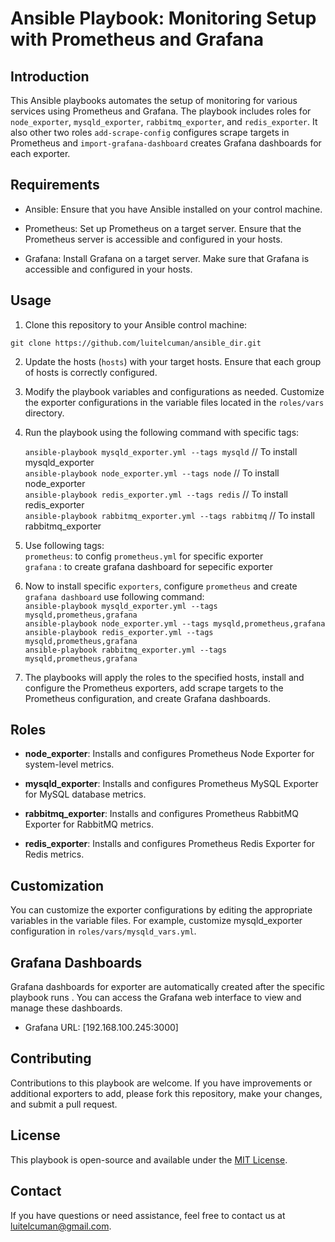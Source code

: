 # Ansible Playbook: Monitoring Setup with Prometheus and Grafana

## Introduction

This Ansible playbooks automates the setup of monitoring for various services using Prometheus and Grafana. The playbook includes roles for `node_exporter`, `mysqld_exporter`, `rabbitmq_exporter`, and `redis_exporter`. It also other two roles `add-scrape-config` configures scrape targets in Prometheus and `import-grafana-dashboard` creates Grafana dashboards for each exporter.

## Requirements

- Ansible: Ensure that you have Ansible installed on your control machine.

- Prometheus: Set up Prometheus on a target server. Ensure that the Prometheus server is accessible and configured in your hosts.

- Grafana: Install Grafana on a target server. Make sure that Grafana is accessible and configured in your hosts.

## Usage

1. Clone this repository to your Ansible control machine:

`git clone https://github.com/luitelcuman/ansible_dir.git`


2. Update the hosts (`hosts`) with your target hosts. Ensure that each group of hosts is correctly configured.

3. Modify the playbook variables and configurations as needed. Customize the exporter configurations in the variable files located in the `roles/vars` directory.

4. Run the playbook using the following command with specific tags:

    `ansible-playbook mysqld_exporter.yml --tags mysqld` // To install mysqld_exporter   
    `ansible-playbook node_exporter.yml --tags node` // To install node_exporter  
    `ansible-playbook redis_exporter.yml --tags redis` // To install redis_exporter  
    `ansible-playbook rabbitmq_exporter.yml --tags rabbitmq` // To install rabbitmq_exporter  

5. Use following tags:  
    `prometheus`: to config `prometheus.yml` for specific exporter  
    `grafana` : to create grafana dashboard for sepecific exporter  
6. Now to install specific `exporters`, configure `prometheus` and create `grafana dashboard` use following command:  
    `ansible-playbook mysqld_exporter.yml --tags mysqld,prometheus,grafana`  
    `ansible-playbook node_exporter.yml --tags mysqld,prometheus,grafana`  
    `ansible-playbook redis_exporter.yml --tags mysqld,prometheus,grafana`  
    `ansible-playbook rabbitmq_exporter.yml --tags mysqld,prometheus,grafana`  

7. The playbooks will apply the roles to the specified hosts, install and configure the Prometheus exporters, add scrape targets to the Prometheus configuration, and create Grafana dashboards.

## Roles

- **node_exporter**: Installs and configures Prometheus Node Exporter for system-level metrics.

- **mysqld_exporter**: Installs and configures Prometheus MySQL Exporter for MySQL database metrics.

- **rabbitmq_exporter**: Installs and configures Prometheus RabbitMQ Exporter for RabbitMQ metrics.

- **redis_exporter**: Installs and configures Prometheus Redis Exporter for Redis metrics.

## Customization

You can customize the exporter configurations by editing the appropriate variables in the variable files. For example, customize mysqld_exporter configuration in `roles/vars/mysqld_vars.yml`.

## Grafana Dashboards

Grafana dashboards for exporter are automatically created after the specific playbook runs . You can access the Grafana web interface to view and manage these dashboards.

- Grafana URL: [192.168.100.245:3000]

## Contributing

Contributions to this playbook are welcome. If you have improvements or additional exporters to add, please fork this repository, make your changes, and submit a pull request.

## License

This playbook is open-source and available under the [MIT License](LICENSE).

## Contact

If you have questions or need assistance, feel free to contact us at luitelcuman@gmail.com.

